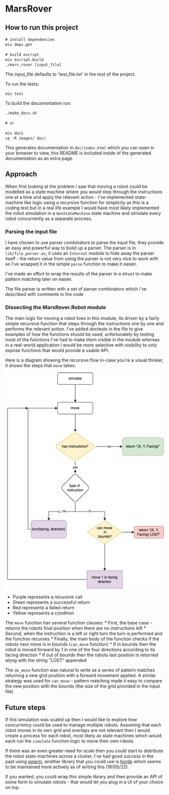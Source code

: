 # MarsRover

## How to run this project

```
# install dependencies
mix deps.get

# build escript
mix escript.build
./mars_rover [input_file] 
```

The input_file defaults to 'test_file.txt' in the root of the project.

To run the tests:

```
mix test
```

To build the documentation run:

```
./make_docs.sh

# or 

mix docs
cp -R images/ doc/
```

This generates documentation in `doc/index.html` which you can open in your browser to view, this README is included inside of the generated
documentation as an extra page.

## Approach

When first looking at the problem I saw that moving a robot could be modelled as a state machine where you would step through the instructions
one at a time and apply the relevant action - I've implemented state-machine like logic using a recursive function for simplicity as this is a coding test but in a real life example I would have most likely implemented the robot simulation in a `GenStateMachine` state machine and simulate every robot concurrently as a separate process.

### Parsing the input file

I have chosen to use parser combinators to parse the input file, they provide an easy and powerful way to build up a parser. The parser is in `lib/file_parser.ex`, it uses an `Internal` module to hide away the parser itself - the return value from using the parser is not very nice to work with so I've wrapped it in the simple `parse` function to make it easier.

I've made an effort to wrap the results of the parser in a struct to make pattern matching later on easier.

The file parser is written with a set of parser combinators which i've described with comments in the code 

### Dissecting the MarsRover.Robot module

The main logic for moving a robot lives in this module, its driven by a fairly simple recursive function that steps through the instructions one by one and performs the relevant action. I've added doctests in the file to give examples of how the functions should be used, unfortunately by testing most of the functions I've had to make them visible in the module whereas in a real-world application I would be more selective with visibility to only expose functions that would provide a usable API.

Here is a diagram showing the recursive flow in-case you're a visual thinker, it shows the steps that `move` takes:

![Flowchart](images/robot_flowchart.drawio.png)

* Purple represents a recursive call
* Green represents a successful return
* Red represents a failed return
* Yellow represents a condition

The `move` function has several function clauses:
    * First, the base case - returns the robots final position when there are no instructions left
    * Second, when the instruction is a left or right turn the turn is performed and the function recurses
    * Finally, the main body of the function checks if the robots next move is in bounds (`can_move` function)
        * If in bounds then the robot is moved forward by 1 in one of the four directions according to its facing direction
        * If out of bounds then the robots last position is returned along with the string "LOST" appended

The `do_move` function was natural to write as a series of pattern matches returning a new grid position with a forward movement applied. A similar strategy was used for `can_move` - pattern matching made it easy to compare the new position with the bounds (the size of the grid provided in the input file).

## Future steps

If this simulation was scaled up then I would like to explore how concurrency could be used to manage multiple robots. Assuming that each robot moves in its own grid and overlaps are not relevant then I would create a process for each robot, most likely as state machines which would each run the `simulate` function logic to move their own robots.

If there was an even greater need for scale then you could start to distribute the robot state-machines across a cluster, I've had good success in the past using [swarm](https://github.com/bitwalker/swarm), another library that you could use is [horde](https://github.com/derekkraan/horde) which seems to be maintained more actively as of writing this (18/05/22).

If you wanted, you could wrap this simple library and then provide an API of some form to simulate robots - that would let you plug in a UI of your choice on top.